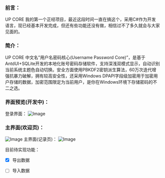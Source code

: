 ### 前言：
UP CORE 我的第一个正经项目，最近这段时间一直在搞这个，采用C#作为开发语言，现已经基本开发完成，但还有些功能还没有做，相信过不了多久就会与大家见面的。

### 简介：
UP CORE 中文名”用户名密码核心(Username Password Core)”，是基于AntdUI+SQLite开发的本地化账号密码存储软件，支持深浅双模式显示，自动识别当前系统主题色自动切换。安全方面使用PBKDF2密钥派生算法，60万次迭代增强抗暴力破解，拥有较高安全性，还采用Windows DPAPI字段级加密用于加密用户存储的数据，加密范围限定为当前用户，是你在Windows环境下存储密码的不二之选。

### 界面预览(开发中)：
登录界面：
![Image](https://github.com/user-attachments/assets/7667e0d8-d739-4171-b2a6-6fd2f0c74d5a)
### 主界面(欢迎页)：
![Image](https://github.com/user-attachments/assets/c193e0d5-21e3-4c30-bf27-1f629d380e07)
主界面(记录页)：
![Image](https://github.com/user-attachments/assets/cd2553b8-d101-41dc-8837-2a0bbd182ca0)

目前待实现功能：
- [x] 导出数据 
- [ ] 导入数据



